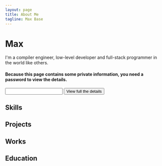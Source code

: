 ```yaml
---
layout: page
title: About Me
tagline: Max Base
---
```


# Max
I'm a compiler engineer, low-level developer and full-stack programmer in the world like others.


#### Because this page contains some private information, you need a password to view the details.

<input type="password" name="password" id="password" required="true">
<button id="view">View full the details</button>

<style>
.secret
{
  display: none;
}
</style>

## Skills

<div class="secret">
  <li>Compiler</li>
  <li>Assembly</li>
  <li>C</li>
  <li>...</li>
</div>
 
## Projects

<div class="secret">
  <li>...</li>
</div>

## Works

<div class="secret">
  <li>...</li>
</div>

## Education

<div class="secret">
  <li>...</li>
</div>

<script>
let button=document.querySelector("#view");
let password=document.querySelector("#password");
function parse(input)
{
  /*
  input=input.replace("<xtag1567891([^>]+)>","<b$1>");
  input=input.replace("<xtag0512054([^>]+)>","<u$1>");
  input=input.replace("<xtag9744051([^>]+)>","<i$1>");
  input=input.replace("<xtag4971234([^>]+)>","<a$1>");
  input=input.replace("<xtag7621642([^>]+)>","<li$1>");
  input=input.replace("<xtag3497823([^>]+)>","<ul$1>");
  input=input.replace("<xtag0508063([^>]+)>","<div$1>");
  input=input.replace("<xtag4619807([^>]+)>","<span$1>");
  */
  let result="";
  let maps=passwordMap(password.value);
  console.log(maps);
  let index=0;
  for(character of input)
  {
    console.log("Current : " + character);
    if(maps[character])
    {
      console.log("Is My Map : " + maps[character]);
      result+=maps[character];
    }
    else
    {
      console.log("Not My Map!");
      result+=character;
    }
    // else{}
    // index++;
  }
  return result;
}
function passwordMap(pass)
{
  console.log("Password : " + pass);
  const getName = (i) =>
  {
       const previousLetters = (i >= 26 ? getColumnName(Math.floor(i / 26) -1 ) : '');
       const lastLetter = 'ABCDEFGHIJKLMNOPQRSTUVWXYZ'[i % 26]; 
       return previousLetters + lastLetter;
  }
  let maps={};
  const charStart=33;
  const CharDone=125;
  let passwordIndex=0;
  for(let index=charStart;index<=CharDone;index++)
  {
    // passwordIndex=index-charStart;
    if(! pass[passwordIndex])
    {
      passwordIndex=0;
    }
    maps[String.fromCharCode(index)]=pass[passwordIndex];
    passwordIndex++;
  }
  return maps;
}
if(button && password)
{
  button.onclick=function()
  {
    if(password.value!="")
    {
      let secrets=document.querySelectorAll(".secret");
      // console.log(secrets);
      for(secret of secrets)
      {
        // console.log(secret);
        let childs = document.body.children;
        for(child of childs)
        {
          // alert( child[i].textContent);
          child[i].textContent=parse(child[i].textContent);
        }
        // secret.innerHTML=parse(secret.innerHTML);
        secret.style.display="block";
      }
    }
    else
    {
      alert("Password Field is empty!");
    }
  }
}
else
{
  alert("Error!");
}
</script>

